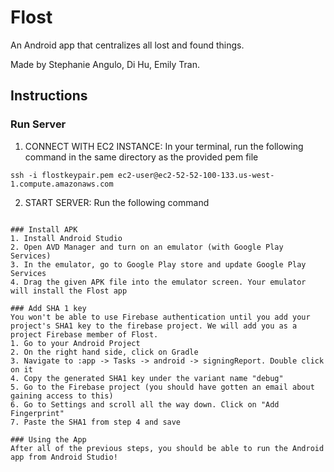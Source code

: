# Flost
An Android app that centralizes all lost and found things.

Made by Stephanie Angulo, Di Hu, Emily Tran.

## Instructions

### Run Server
1. CONNECT WITH EC2 INSTANCE: In your terminal, run the following command in the same directory as the provided pem file 
```
ssh -i flostkeypair.pem ec2-user@ec2-52-52-100-133.us-west-1.compute.amazonaws.com
```
2. START SERVER: Run the following command
```

### Install APK
1. Install Android Studio
2. Open AVD Manager and turn on an emulator (with Google Play Services)
3. In the emulator, go to Google Play store and update Google Play Services 
4. Drag the given APK file into the emulator screen. Your emulator will install the Flost app

### Add SHA 1 key 
You won't be able to use Firebase authentication until you add your project's SHA1 key to the firebase project. We will add you as a project Firebase member of Flost. 
1. Go to your Android Project
2. On the right hand side, click on Gradle
3. Navigate to :app -> Tasks -> android -> signingReport. Double click on it
4. Copy the generated SHA1 key under the variant name "debug"
5. Go to the Firebase project (you should have gotten an email about gaining access to this)
6. Go to Settings and scroll all the way down. Click on "Add Fingerprint"
7. Paste the SHA1 from step 4 and save

### Using the App
After all of the previous steps, you should be able to run the Android app from Android Studio!